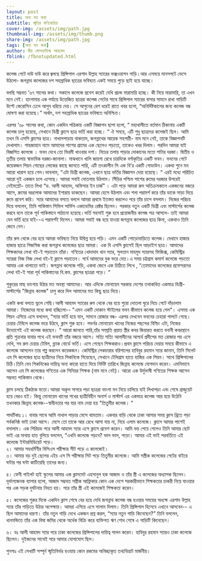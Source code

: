 ```yaml
---
layout: post
title: অন্য যত কথা
subtitle: স্মৃতির মণিকোঠায়
cover-img: /assets/img/path.jpg
thumbnail-img: /assets/img/thumb.png
share-img: /assets/img/path.jpg
tags: [অন্য যত কথা]
author: মীর মোসতাফিজ আহমেদ
fblink: /fbnotupdated.html
---
```

<p>
কলেজ গেটে দাউ দাউ করে জ্বলছে প্রিন্সিপাল এরশাদ উল্লাহ স্যারের ভক্সওয়াগন গাড়ি।আর এসময়ে মানসপটে ভেসে উঠলো- জগন্নাথ কলেজের দশ সহস্রাধিক ছাত্রের ভবিষ্যত একই সময়ে পুড়ে ছাই হয়ে যাচ্ছে।
</p><p>
বলছি সম্ভবত ‘৬৭ সালের কথা। সকালে কলেজে প্রবেশ করেই দেখি প্রচন্ড মারামারি হচ্ছে। কী নিয়ে মারামারি, তা এখন মনে নেই। হাংগামার এক পর্যায়ে উত্তেজিত ছাত্ররা কলেজ গেটের সাথে প্রিন্সিপাল স্যারের বাসার সামনে রাখা গাড়িটি উল্টে কেরোসিন ঢেলে আগুন ধরিয়ে দেয়। সে আগুনের রেশ ধরেই রাতে খবর হলো, “অনির্দিষ্টকালের জন্য কলেজ বন্ধ ঘোষণা করা হয়েছে।” অর্থাৎ, দশ সহস্রাধিক ছাত্রের ভবিষ্যত অনিশ্চিত।
</p><p>

এরপর ‘৬৮ সালের কথা, কোন একদিন পত্রিকায় একটি বিজ্ঞাপন ছাপা হলো, “ মহাখালীতে বর্তমান ঠিকানায় একটি কলেজ চালু হয়েছে, সেখানে ডিগ্রী ক্লাসে ছাত্র ভর্তি করা হচ্ছে। “ ঐ সময়ে, এটি শুধু ছাত্রদের কলেজই ছিল। আমি তখন বি এসসি ক্লাসের ছাত্র। নাখালপাড়ায় থাকতাম, জগন্নাথের আরেক সহপাঠী- নাম মনে নেই, তাকে বিজ্ঞাপনটি দেখালাম। শাহজাহান নামে আমাদের পাশের গ্রামের এক ছেলেও পড়তো, তাকেও খবর দিলাম। পরদিন আমরা যাই বিজ্ঞপিত কলেজে । ভবন দেখে তো ভিরমী খাওয়ার দশা। নিচের তলায় পাড়ার দোকানের মতো শাটার দরজা। দ্বিতীয় ও তৃতীয় তলায় স্বাভাবিক দরজা-জানালা। মাঝখানে খালি জায়গা রেখে চারদিকে বর্গাকৃতির একটি ভবন। ভবনের গেটে কয়েকজন পিয়ন গোছের লোকের কাছে জানতে পারি, এটি তৎকালীন সি এন্ড বি’র একটি গোডাউন। একথা শুনে মন আরো খারাপ হয়ে গেল।ভাবলাম, “এটা ডিগ্রী কলেজ, এখানে ছাত্র ভর্তির বিজ্ঞাপন দেয়া হয়েছে। “ এরই মধ্যে পরিচিত আরো দুই একজন চলে এসেছে। আমরা সবাই দোতলায় উঠলাম। সিঁড়ির পশ্চিম পাশের রুমের দরজার উপরেই নেইমপ্লেট- তাতে লিখা “ড. আলী আহমদ, অফিসার ইন চার্জ” । এটা পড়ে আমরা রুম অতিক্রমকালে একজনের নজরে আসে, রুমের ভদ্রলোক আমাদের ইশারায় ডাকছেন। আমরা হেসে উঠলাম এবং শলা পরামর্শ করে তাঁর ডাকে সাড়া দিয়ে রুমে প্রবেশ করি। স্যার আমাদের বসতে বললে আমরা প্রথমে ইতস্তত করলেও পরে তাঁর চাপে বসলাম। নিজের পরিচয় দিয়ে বললেন, তিনি পাকিস্তান সিভিল সার্ভিস একাডেমির রেক্টর ছিলেন। সরকার নতুন একটি ডিগ্রী এবং মাস্টার্সের কলেজ করবে বলে তাকে পূর্ব পাকিস্তানে পাঠানো হয়েছে।ভর্তি সহসাই শুরু হবে প্রয়োজনীয় কাগজ পত্র আসলে- তাই আমরা যেন ভর্তি হয়ে যাই--এ পরামর্শই দিলেন। আমরা সবাই বন্ধ হয়ে যাওয়া জগন্নাথ কলেজের ছাত্র কিনা, একথাও তিনি জেনে নেন।
</p><p>

তাঁর রুম থেকে বের হয়ে আমরা ভবিষ্যত নিয়ে উদ্বিগ্ন হয়ে পড়ি। এমন একটি পোড়োবাড়িতে কলেজ। যেখানে হাজার হাজার ছাত্রে গিজগিজ করা জগন্নাথ কলেজের ছাত্র আমরা। এক বি এসসি ক্লাসেই ছিল আড়াইশ ছাত্র। আমাদের শিক্ষকদের লেখা বই-ই পড়াতেন তাঁরা। গণিতের খোদাদাদ খান স্যার, সুলতান মাহমুদ স্যারসহ ফিজিক্স, কেমিস্ট্রির স্যাররা নিজ নিজ লেখা বই-ই ক্লাসে পড়াতেন। গর্বে আমাদের বুক ভরে যেত।এ সময় চট্টগ্রাম কমার্স কলেজে পড়তো আমার এক খালাতো ভাই। জগন্নাথ কলেজে পড়ি, একথা জেনে এক চিঠিতে লিখে , “তোমাদের কলেজের প্রফেসরদের লেখা বই-ই সারা পূর্ব পাকিস্তানের বি.কম. ক্লাসের ছাত্ররা পড়ে। “
</p><p>

পুকুরের মাছ ডাংগায় উঠার মত অবস্থা আমাদের। আর এদিকে মোনায়েম সরকার দেশের তথাকথিত একমাত্র ডিগ্রী-মাস্টার্সের "জিন্নাহ কলেজ" চালু করে দিল আমাদের মত কিছু ছাত্র দিয়ে।
</p><p>

একটা কথা বলতে ভুলে গেছি।আলী আহমদ স্যারের রুম থেকে বের হয়ে পুরো দোতলা ঘুরে নিচে গেটে দাঁড়ালাম আমরা। নিজেদের মধ্যে কথা হচ্ছিলো-- "এমন একটি দোকান স্টাইলের ভবন কীভাবে কলেজ হয়ে গেল"। এসময় এক পিয়ন এগিয়ে এসে বললেন, “স্যার ভর্তি হয়ে যান, সামনে রোজার বন্ধ- এরপর দেখবেন ভবনের চেহারা পালটে গেছে। চেয়ার টেবিলে কলেজ ভরে উঠবে, ক্লাস শুরু হবে। গভর্নর মোনায়েম খানের নিজের পছন্দের বিল্ডিং এটা, নিজের উদ্যোগেই এই কলেজ করছেন। “ আরো জানতে পারি,তাঁর সম্প্রতি প্রয়াত স্ত্রীর কবর জিয়ারত করতে বনানী কবরস্থানে প্রতি শুক্রবার যাবার পথে এই ভবনটি তাঁর নজরে আসে। সত্যি সত্যি আলাদীনের আশ্চর্য প্রদীপের মত রোজার পর এসে দেখি, সব রুম চেয়ার টেবিল, ব্ল্যাক বোর্ডে ভর্তি। এসে গেছেন শিক্ষকরাও।প্রথম ক্লাসে পরিচয় দেয়ার সময়ে কীভাবে এ কলেজে আসলেন তার গল্প করলেন কয়েকজন।  কেমিস্ট্রির লেকচারার বরিশালের হাবিবুর রহমান স্যার জানান, তিনি সিলেট এম সি কলেজের ছাত্র ছাত্রীদের নিয়ে পিকনিকে গিয়েছেন, সেখানে টেলিগ্রাম হাতে হাজির এক পিয়ন। সাথে প্রিন্সিপালের চিঠি।তিনি যেন পিকনিকের দায়িত্ব অন্য কারো হাতে দিয়ে নির্দিষ্ট তারিখে জিন্নাহ কলেজে যোগদান করেন। এমনিভাবে আসেন এম সি কলেজের গণিতের এক সিনিয়র শিক্ষক (নাম মনে নেই)। আরো এক উর্দুভাষী গণিতের শিক্ষক আসেন সম্ভবত পাকিস্তান থেকে। 
</p><p>

ক্লাস চলছে ঠিকঠাক মতো।আমরা অকূল সাগরে পড়া  ছাত্ররা ভাংগা মন নিয়ে চালিয়ে যাই লিখাপড়া এবং শেষে গ্রাজুয়েট হয়ে বেরও হই। কিন্তু মোনায়েম খানের শখের ছাত্রীবিহীন অনার্স ও মাস্টার্স এর একমাত্র কলেজ আর হয়ে উঠেনি তখনকার জিন্নাহ কলেজ--স্বাধীনতার পর যার নাম দেয়া হয় "তিতুমীর কলেজ। "

পাদটিকাঃ 
১। বাবার সাথে আমি নাখাল পাড়ার মেসে থামতাম। একবার বাড়ি থেকে ঢাকা আসার সময় ক্লাস থ্রিতে পড়া সর্বকনিষ্ঠ ভাই ঢাকা আসে। মেসে তো তাকে আর রেখে আসা যায় না, নিয়ে এলাম কলেজে। ক্লাসে আমার পাশেই বসালাম। এক পিরিয়ড পরে আলী আহমদ স্যার এসে ক্লাসে প্রবেশ করেন। আমি ভয় পেয়ে গেলেও তিনি আমার ছোট ভাই এর মাথায় হাত বুলিয়ে বললেন, “এখনি কলেজে পড়বে? ভাল ভাল, পড়ো। আমার এই ভাই পরবর্তিতে এই কলেজে ইন্টারমিডিয়েট পড়ে। <br>
২।  আমার সহধর্মিণীর বিসিএস পরীক্ষার সীট পড়ে এ কলেজেই।     <br>
৩। আমার বড় দুই ছেলের এইচ এস সি পরীক্ষার সিট পড়ে তিতুমীর কলেজে। আমি সস্ত্রীক কলেজের গেটের বাইরে ঘন্টার পর ঘন্টা কাটিয়েছি তাদের জন্য। <br>

৪। ফেনী পাইলট হাই স্কুলের আমার এক ক্লাসমেট এহসানুল হক আজাদ ও তাঁর স্ত্রী এ কলেজের অধ্যাপক ছিলেন। দূর্ভাগ্যজনক ব্যাপার হলো, আজাদ সম্ভবত সস্ত্রীক আফ্রিকার কোন এক দেশে সরকারীভাবে শিক্ষকতার চাকরী নিয়ে যাওয়ার পর এক সড়ক দুর্ঘটনায় নিহত হয়। পরে তাঁর স্ত্রী এই কলেজেই শিক্ষকতা করেন। <br>

৫। কলেজের শুরুর দিকে একদিন ক্লাস শেষে বের হয়ে দেখি জগন্নাথ কলেজ বন্ধ হওয়ার সময়ের অধ্যক্ষ এরশাদ উল্লাহ স্যার তাঁর গাড়িতে উঠার অপেক্ষায়। আমরা এগিয়ে এসে সালাম দিলাম। তিনি প্রিন্সিপাল হিসেবে এখানে আসবেন-- এ ছিল আমাদের ধারণা। তাঁর নতুন গাড়ি দেখে একজন প্রশ্ন করল, “স্যার নতুন গাড়ি কিনেছেন?” তিনি বললেন, ধানমন্ডিতে তাঁর এক বিঘা জমির থেকে অর্ধেক বিক্রি করে ব্যক্তিগত ঋণ শোধ শেষে এ গাড়িটি কিনেছেন। <br>

৬। ডঃ আলী আহমদ স্যার পরে ঢাকা কলেজের প্রিন্সিপালের দায়িত্ব পালন করেন। হাবিবুর রহমান স্যারও ঢাকা কলেজে ছিলেন। দুইজনের সাথেই পরে আমার যোগাযোগ ছিল।<br>

পুনশ্চঃ এই লেখাটি সম্পূর্ন স্মৃতিনির্ভর হওয়ায় কোন রকমের অনিচ্ছাকৃত তথ্যবিভ্রাট মার্জনীয়। 



</p>